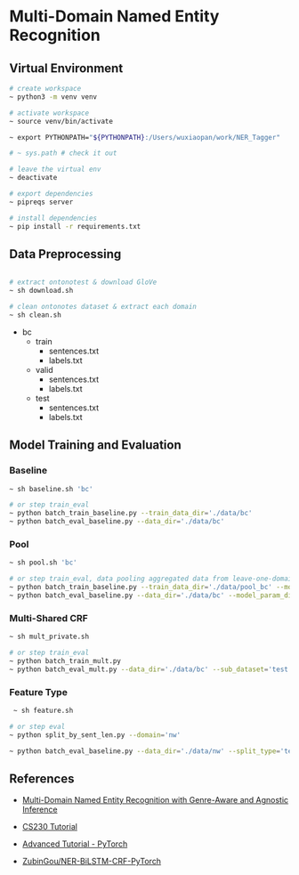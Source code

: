 
# Multi-Domain Named Entity Recognition


## Virtual Environment
```bash
# create workspace
~ python3 -m venv venv

# activate workspace
~ source venv/bin/activate

~ export PYTHONPATH="${PYTHONPATH}:/Users/wuxiaopan/work/NER_Tagger"

# ~ sys.path # check it out

# leave the virtual env
~ deactivate

# export dependencies
~ pipreqs server

# install dependencies
~ pip install -r requirements.txt
```


## Data Preprocessing

```bash

# extract ontonotest & download GloVe
~ sh download.sh

# clean ontonotes dataset & extract each domain
~ sh clean.sh
```

- bc
  - train
    - sentences.txt
    - labels.txt
  - valid
    - sentences.txt
    - labels.txt
  - test
    - sentences.txt
    - labels.txt



## Model Training and Evaluation

### Baseline

```bash
~ sh baseline.sh 'bc'

# or step train_eval
~ python batch_train_baseline.py --train_data_dir='./data/bc'
~ python batch_eval_baseline.py --data_dir='./data/bc'
```


### Pool
```bash
~ sh pool.sh 'bc'

# or step train_eval, data pooling aggregated data from leave-one-domain-out domains
~ python batch_train_baseline.py --train_data_dir='./data/pool_bc' --model_param_dir='./experiments/pool_bc'
~ python batch_eval_baseline.py --data_dir='./data/bc' --model_param_dir='./experiments/pool_bc'
```


### Multi-Shared CRF

```bash
~ sh mult_private.sh

# or step train_eval
~ python batch_train_mult.py
~ python batch_eval_mult.py --data_dir='./data/bc' --sub_dataset='test'
```


### Feature Type

```bash
 ~ sh feature.sh

# or step eval
~ python split_by_sent_len.py --domain='nw'

~ python batch_eval_baseline.py --data_dir='./data/nw' --split_type='test_sent_2' --model_param_dir=$model_param_dir
```


## References

- [Multi-Domain Named Entity Recognition with Genre-Aware and Agnostic Inference](https://www.aclweb.org/anthology/2020.acl-main.750.pdf)


- [CS230 Tutorial](https://cs230.stanford.edu/blog/namedentity/)


- [Advanced Tutorial - PyTorch](https://pytorch.org/tutorials/beginner/nlp/advanced_tutorial.html)


- [ZubinGou/NER-BiLSTM-CRF-PyTorch](https://github.com/ZubinGou/NER-BiLSTM-CRF-PyTorch/tree/0146defefcc088b045016bafe5ea326fc52c7027)

